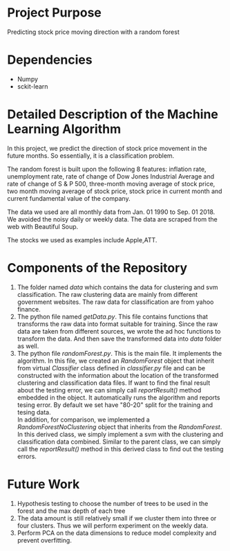 # Project Purpose
Predicting stock price moving direction with a random forest

# Dependencies
- Numpy
- sckit-learn

# Detailed Description of the Machine Learning Algorithm
In this project, we predict the direction of stock price movement in the future months. So essentially, it is a classification problem.

The random forest is built upon the following 8 features: inflation rate, unemployment rate,
rate of change of Dow Jones Industrial Average and rate of change of S & P 500, three-month 
moving average of stock price, two month moving average of stock price, stock price in current month and current
fundamental value of the company. 

The data we used are all monthly data from Jan. 01 1990 to Sep. 01 2018. We avoided the noisy daily or weekly data.
The data are scraped from the web with Beautiful Soup.

The stocks we used as examples include Apple,ATT.

# Components of the Repository
1. The folder named *data* which contains the data for clustering and svm classification. The raw clustering data are mainly from different government websites. The raw data for classification are from yahoo finance.
2. The python file named *getData.py*. This file contains functions that transforms the raw data into format suitable for training. Since the raw data are taken from different sources, we wrote the ad hoc functions to transform the data. And then save the transformed data into *data* folder as well.
3. The python file *randomForest.py*. This is the main file. It implements the algorithm. In this file, we created an *RandomForest* object that inherit from virtual *Classifier* class defined in *classifier.py* file and can be constructed with the information about the location of the transformed clustering and classification data files. If want to find the final result about the testing error, we can simply call *reportResult()* method embedded in the object. It automatically runs the algorithm and reports tesing error. By default we set have "80-20" split for the training and tesing data.<br />
In addition, for comparison, we implemented a *RandomForestNoClustering* object that inherits from the *RandomForest*. In this derived class, we simply implement a svm with the clustering and classification data combined. Similar to the parent class, we can simply call the *reportResult()* method in this derived class to find out the testing errors.

# Future Work
1. Hypothesis testing to choose the number of trees to be used in the forest and the max depth of each tree
2. The data amount is still relatively small if we cluster them into three or four clusters. Thus we will perform experiment on the weekly data.
3. Perform PCA on the data dimensions to reduce model complexity and prevent overfitting.
